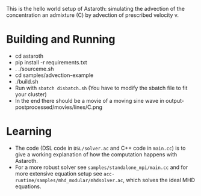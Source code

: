 This is the hello world setup of Astaroth: simulating the advection of the concentration an admixture (C) by advection of prescribed velocity v.

# Building and Running 
* cd astaroth
* pip install -r requirements.txt
* . ./sourceme.sh
* cd samples/advection-example
* ./build.sh
* Run with `sbatch disbatch.sh` (You have to modify the sbatch file to fit your cluster) 
* In the end there should be a movie of a moving sine wave in output-postprocessed/movies/lines/C.png 

# Learning
* The code (DSL code in `DSL/solver.ac` and C++ code in `main.cc`) is to give a working explanation of how the computation happens with Astaroth. 
* For a more robust solver see `samples/standalone_mpi/main.cc` and for more extensive equation setup see `acc-runtime/samples/mhd_modular/mhdsolver.ac`, which solves the ideal MHD equations.
